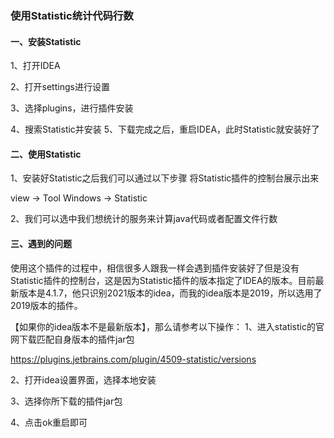 ### 使用Statistic统计代码行数

#### 一、安装Statistic

1、打开IDEA

2、打开settings进行设置

3、选择plugins，进行插件安装

4、搜索Statistic并安装
5、下载完成之后，重启IDEA，此时Statistic就安装好了

#### 二、使用Statistic

1、安装好Statistic之后我们可以通过以下步骤 将Statistic插件的控制台展示出来

view -> Tool Windows -> Statistic

2、我们可以选中我们想统计的服务来计算java代码或者配置文件行数

#### 三、遇到的问题

​       使用这个插件的过程中，相信很多人跟我一样会遇到插件安装好了但是没有Statistic插件的控制台，这是因为Statistic插件的版本指定了IDEA的版本。
​       目前最新版本是4.1.7，他只识别2021版本的idea，而我的idea版本是2019，所以选用了2019版本的插件。

【如果你的idea版本不是最新版本】，那么请参考以下操作：
1、进入statistic的官网下载匹配自身版本的插件jar包

https://plugins.jetbrains.com/plugin/4509-statistic/versions

2、打开idea设置界面，选择本地安装

3、选择你所下载的插件jar包


4、点击ok重启即可
